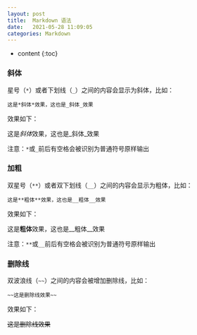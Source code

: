 ```yaml
---
layout: post
title:  Markdown 语法
date:   2021-05-28 11:09:05
categories: Markdown
---
```


* content
{:toc}

### 斜体

星号（```*```）或者下划线（```_```）之间的内容会显示为斜体，比如：

	这是*斜体*效果，这也是_斜体_效果
	
效果如下：

这是*斜体*效果，这也是_斜体_效果

注意：```*```或```_```前后有空格会被识别为普通符号原样输出

### 加粗

双星号（```**```）或者双下划线（```__```）之间的内容会显示为粗体，比如：

	这是**粗体**效果，这也是__粗体__效果
	
效果如下：

这是**粗体**效果，这也是__粗体__效果

注意：```**```或```__```前后有空格会被识别为普通符号原样输出

### 删除线

双波浪线（```~~```）之间的内容会被增加删除线，比如：

	~~这是删除线效果~~

效果如下：

~~这是删除线效果~~
